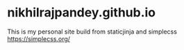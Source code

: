 # nikhilrajpandey.github.io
This is my personal site build from staticjinja and simplecss https://simplecss.org/
